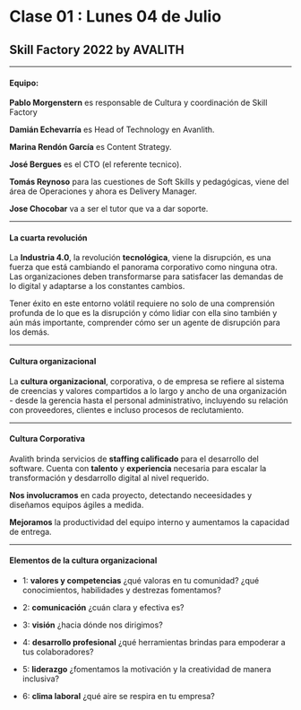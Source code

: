 # Clase 01 : Lunes 04 de Julio

## Skill Factory 2022 by AVALITH

---

#### Equipo:

**Pablo Morgenstern** es responsable de Cultura y coordinación de Skill Factory

**Damián Echevarría** es Head of Technology en Avanlith.

**Marina Rendón García** es Content Strategy.

**José Bergues** es el CTO (el referente tecnico).

**Tomás Reynoso** para las cuestiones de Soft Skills y pedagógicas, viene del área de Operaciones y ahora es Delivery Manager.

**Jose Chocobar** va a ser el tutor que va a dar soporte.

---

#### La cuarta revolución

La **Industria 4.0**, la revolución **tecnológica**, viene la disrupción, es una fuerza que está cambiando el panorama corporativo como ninguna otra. Las organizaciones deben transformarse para satisfacer las demandas de lo digital y adaptarse a los constantes cambios.

Tener éxito en este entorno volátil requiere no solo de una comprensión profunda de lo que es la disrupción y cómo lidiar con ella sino también y aún más importante, comprender cómo ser un agente de disrupción para los demás.

---

#### Cultura organizacional

La **cultura organizacional**, corporativa, o de empresa se refiere al sistema de creencias y valores compartidos a lo largo y ancho de una organización - desde la gerencia hasta el personal administrativo, incluyendo su relación con proveedores, clientes e incluso procesos de reclutamiento.

---

#### Cultura Corporativa

Avalith brinda servicios de **staffing calificado** para el desarrollo del software. Cuenta con **talento** y **experiencia** necesaria para escalar la transformación y desdarrollo digital al nivel requerido.

**Nos involucramos** en cada proyecto, detectando neceesidades y diseñamos equipos ágiles a medida.

**Mejoramos** la productividad del equipo interno y aumentamos la capacidad de entrega.

---

#### Elementos de la cultura organizacional

- 1: **valores y competencias** ¿qué valoras en tu comunidad? ¿qué conocimientos, habilidades y destrezas fomentamos?

- 2: **comunicación** ¿cuán clara y efectiva es?

- 3: **visión** ¿hacia dónde nos dirigimos?

- 4: **desarrollo profesional** ¿qué herramientas brindas para empoderar a tus colaboradores?

- 5: **liderazgo** ¿fomentamos la motivación y la creatividad de manera inclusiva?

- 6: **clima laboral** ¿qué aire se respira en tu empresa?
